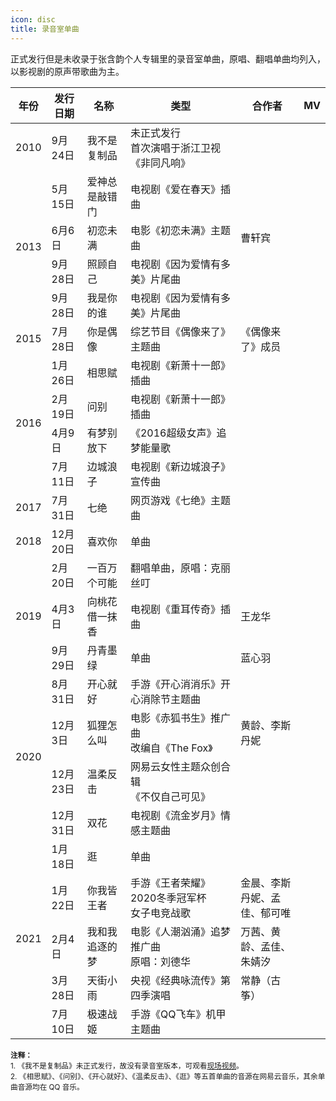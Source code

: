 ```yaml
---
icon: disc
title: 录音室单曲
---
```


正式发行但是未收录于张含韵个人专辑里的录音室单曲，原唱、翻唱单曲均列入，以影视剧的原声带歌曲为主。

<table>
<thead>
<tr>
    <th>年份</th>
    <th>发行日期</th>
    <th>名称</th>
    <th style="width:35%">类型</th>
    <th style="width:20%">合作者</th>
    <th>MV</th>
</tr>
</thead>
<tbody>
<tr>
    <td>2010</td>
    <td>9月24日</td>
    <td>我不是复制品</td>
    <td>未正式发行<br/>首次演唱于浙江卫视《非同凡响》</td>
    <td></td>
    <td></td>
</tr>
<tr>
    <td rowspan="4">2013</td>
    <td>5月15日</td>
    <td>爱神总是敲错门</td>
    <td>电视剧《爱在春天》插曲</td>
    <td></td>
    <td></td>
</tr>
<tr>
    <td>6月6日</td>
    <td>初恋未满</td>
    <td>电影《初恋未满》主题曲</td>
    <td>曹轩宾</td>
    <td class="tick"></td>
</tr>
<tr>
    <td>9月28日</td>
    <td>照顾自己</td>
    <td>电视剧《因为爱情有多美》片尾曲</td>
    <td></td>
    <td class="tick"></td>
</tr>
<tr>
    <td>9月28日</td>
    <td>我是你的谁</td>
    <td>电视剧《因为爱情有多美》片尾曲</td>
    <td></td>
    <td class="tick"></td>
</tr>
<tr>
    <td>2015</td>
    <td>7月28日</td>
    <td>你是偶像</td>
    <td>综艺节目《偶像来了》主题曲</td>
    <td>《偶像来了》成员</td>
    <td class="tick"></td>
</tr>
<tr>
    <td rowspan="4">2016</td>
    <td>1月26日</td>
    <td>相思赋</td>
    <td>电视剧《新萧十一郎》插曲</td>
    <td></td>
    <td></td>
</tr>
<tr>
    <td>2月19日</td>
    <td>问别</td>
    <td>电视剧《新萧十一郎》插曲</td>
    <td></td>
    <td></td>
</tr>
<tr>
    <td>4月9日</td>
    <td>有梦别放下</td>
    <td>《2016超级女声》追梦能量歌</td>
    <td></td>
    <td class="tick"></td>
</tr>
<tr>
    <td>7月11日</td>
    <td>边城浪子</td>
    <td>电视剧《新边城浪子》宣传曲</td>
    <td></td>
    <td></td>
</tr>
<tr>
    <td>2017</td>
    <td>7月31日</td>
    <td>七绝</td>
    <td>网页游戏《七绝》主题曲</td>
    <td></td>
    <td></td>
</tr>
<tr>
    <td>2018</td>
    <td>12月20日</td>
    <td>喜欢你</td>
    <td>单曲</td>
    <td></td>
    <td></td>
</tr>
<tr>
    <td rowspan="3">2019</td>
    <td>2月20日</td>
    <td>一百万个可能</td>
    <td>翻唱单曲，原唱：克丽丝叮</td>
    <td></td>
    <td></td>
</tr>
<tr>
    <td>4月3日</td>
    <td>向桃花借一抹香</td>
    <td>电视剧《重耳传奇》插曲</td>
    <td>王龙华</td>
    <td></td>
</tr>
<tr>
    <td>9月29日</td>
    <td>丹青墨绿</td>
    <td>单曲</td>
    <td>蓝心羽</td>
    <td></td>
</tr>
<tr>
    <td rowspan="4">2020</td>
    <td>8月31日</td>
    <td>开心就好</td>
    <td>手游《开心消消乐》开心消除节主题曲</td>
    <td></td>
    <td class="tick"></td>
</tr>
<tr>
    <td>12月3日</td>
    <td>狐狸怎么叫</td>
    <td>电影《赤狐书生》推广曲<br/>改编自《The Fox》</td>
    <td>黄龄、李斯丹妮</td>
    <td class="tick"></td>
</tr>
<tr>
    <td>12月23日</td>
    <td>温柔反击</td>
    <td>网易云女性主题众创合辑<br/>《不仅自己可见》</td>
    <td></td>
    <td class="tick"></td>
</tr>
<tr>
    <td>12月31日</td>
    <td>双花</td>
    <td>电视剧《流金岁月》情感主题曲</td>
    <td></td>
    <td></td>
</tr>
<tr>
    <td rowspan="5">2021</td>
    <td>1月18日</td>
    <td>逛</td>
    <td>单曲</td>
    <td></td>
    <td></td>
</tr>
<tr>
    <td>1月22日</td>
    <td>你我皆王者</td>
    <td>手游《王者荣耀》2020冬季冠军杯<br/>女子电竞战歌</td>
    <td>金晨、李斯丹妮、孟佳、郁可唯</td>
    <td class="tick"></td>
</tr>
<tr>
    <td>2月4日</td>
    <td>我和我追逐的梦</td>
    <td>电影《人潮汹涌》追梦推广曲<br/>原唱：刘德华</td>
    <td>万茜、黄龄、孟佳、朱婧汐</td>
    <td class="tick"></td>
</tr>
<tr>
    <td>3月28日</td>
    <td>天街小雨</td>
    <td>央视《经典咏流传》第四季演唱</td>
    <td>常静（古筝）</td>
    <td></td>
</tr>
<tr>
    <td>7月10日</td>
    <td>极速战姬</td>
    <td>手游《QQ飞车》机甲主题曲</td>
    <td></td>
    <td></td>
</tr>
</tbody>
</table>

<small>
<b>注释：</b><br/>
1. 《我不是复制品》未正式发行，故没有录音室版本，可观看<a href="https://v.youku.com/v_show/id_XMjY1MDI0OTAw" target="_blank" rel="noopener noreferrer">现场视频</a>。<br/>
2. 《相思赋》、《问别》、《开心就好》、《温柔反击》、《逛》等五首单曲的音源在网易云音乐，其余单曲音源均在 QQ 音乐。
</small>